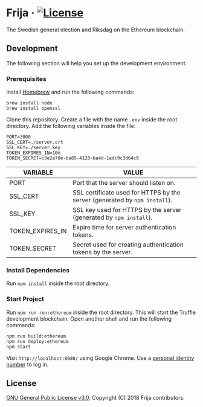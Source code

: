 # Frija &middot; [![License](https://img.shields.io/github/license/robshape/frija.svg)](./LICENSE)
The Swedish general election and Riksdag on the Ethereum blockchain.

## Development
The following section will help you set up the development environment.

### Prerequisites
Install [Homebrew](https://brew.sh/) and run the following commands:
```shell
brew install node
brew install openssl
```

Clone this repository. Create a file with the name `.env` inside the root directory. Add the following variables inside the file:
```
PORT=3000
SSL_CERT=./server.crt
SSL_KEY=./server.key
TOKEN_EXPIRES_IN=10m
TOKEN_SECRET=c3e2a70e-ba85-4120-ba4d-1adc9c3d64c9
```

|VARIABLE|VALUE|
|--------|-----|
|PORT|Port that the server should listen on.|
|SSL_CERT|SSL certificate used for HTTPS by the server (generated by `npm install`).|
|SSL_KEY|SSL key used for HTTPS by the server (generated by `npm install`).|
|TOKEN_EXPIRES_IN|Expire time for server authentication tokens.|
|TOKEN_SECRET|Secret used for creating authentication tokens by the server.|

### Install Dependencies
Run `npm install` inside the root directory.

### Start Project
Run `npm run run:ethereum` inside the root directory. This will start the Truffle development blockchain. Open another shell and run the following commands:
```shell
npm run build:ethereum
npm run deploy:ethereum
npm start
```

Visit `http://localhost:8080/` using Google Chrome. Use a [personal identity number](./docs/CREDENTIALS.md) to log in.

## License
[GNU General Public License v3.0](./LICENSE). Copyright (C) 2018 Frija contributors.
